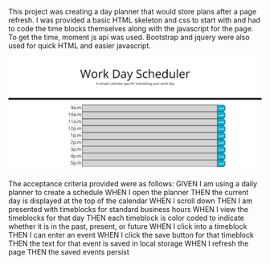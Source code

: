 This project was creating a day planner that would store plans after a page refresh. I was provided a basic HTML skeleton and css to start with and had to code the time blocks themselves along with the javascript for the page. To get the time, moment js api was used. Bootstrap and jquery were also used for quick HTML and easier javascript.

![Day Planner.](./assets/imgs/WebsiteScreenshot.jpg)

The acceptance criteria provided were as follows: 
GIVEN I am using a daily planner to create a schedule
WHEN I open the planner
THEN the current day is displayed at the top of the calendar
WHEN I scroll down
THEN I am presented with timeblocks for standard business hours
WHEN I view the timeblocks for that day
THEN each timeblock is color coded to indicate whether it is in the past, present, or future
WHEN I click into a timeblock
THEN I can enter an event
WHEN I click the save button for that timeblock
THEN the text for that event is saved in local storage
WHEN I refresh the page
THEN the saved events persist